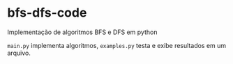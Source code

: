 # bfs-dfs-code
Implementação de algoritmos BFS e DFS em python

```main.py``` implementa algoritmos, ```examples.py``` testa e exibe resultados em um arquivo.
